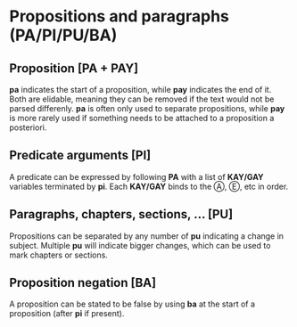 # Propositions and paragraphs (PA/PI/PU/BA)

## Proposition [PA + PAY]

**pa** indicates the start of a proposition, while **pay** indicates the end
of it. Both are elidable, meaning they can be removed if the text would not
be parsed differenly. **pa** is often only used to separate propositions,
while **pay** is more rarely used if something needs to be attached to a
proposition a posteriori.

## Predicate arguments [PI]

A predicate can be expressed by following **PA** with a list of **KAY/GAY**
variables terminated by **pi**. Each **KAY/GAY** binds to the Ⓐ, Ⓔ, etc in
order.

## Paragraphs, chapters, sections, ... [PU]

Propositions can be separated by any number of **pu** indicating a
change in subject. Multiple **pu** will indicate bigger changes, which
can be used to mark chapters or sections.

## Proposition negation [BA]

A proposition can be stated to be false by using **ba** at the start of a
proposition (after **pi** if present).